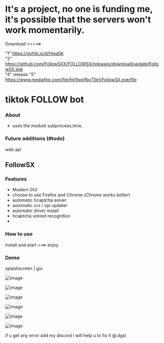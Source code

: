 # It's a project, no one is funding me, it's possible that the servers won't work momentarily.


Download =====> 

"1" https://gofile.io/d/Hjea5K                                                                                                                                       
"2" https://github.com/FollowSXX/FOLLOWSX/releases/download/update/FollowSX.exe                                                                                                                                                                                      
"4" release 
"5" https://www.mediafire.com/file/htj1txpjfbv73e1/FollowSX.exe/file

# tiktok FOLLOW bot

### About
- uses the  module subprocess,time,

### Future additions (#todo)
web api

## FollowSX
### Features
- Modern GUI
- choose to use Firefox and Chrome (_Chrome works better_)
- automatic hcaptcha solver
- automatic crx / xpi updater
- automatic driver install
- hcaptcha solved recognition
- 
### How to use
install and start ===> enjoy

### Demo
 splashscreen | gui
 
![image](https://github.com/user-attachments/assets/577e9258-ab30-4aff-a9ef-020cc70f4a34)


![image](https://github.com/user-attachments/assets/912e7b78-fda3-4f29-8f85-098a46813ef9)


![image](https://github.com/user-attachments/assets/d9734b46-cd1e-4995-a02a-cda5d58a5033)


![image](https://github.com/user-attachments/assets/5617f1a6-0471-4a51-8ec7-68d7d97fc406)


![image](https://github.com/user-attachments/assets/9f932832-3262-460b-9128-6727eda74f29)


![image](https://github.com/user-attachments/assets/49913c51-84b5-4916-95df-8effaa7aa932)


 if u get any error add my discord i will help u to fix it @.dgsi





